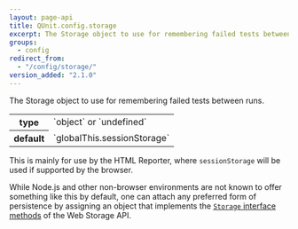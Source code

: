 ```yaml
---
layout: page-api
title: QUnit.config.storage
excerpt: The Storage object to use for remembering failed tests between runs.
groups:
  - config
redirect_from:
  - "/config/storage/"
version_added: "2.1.0"
---
```


The Storage object to use for remembering failed tests between runs.

<table>
<tr>
  <th>type</th>
  <td markdown="span">`object` or `undefined`</td>
</tr>
<tr>
  <th>default</th>
  <td markdown="span">`globalThis.sessionStorage`</td>
</tr>
</table>

This is mainly for use by the HTML Reporter, where `sessionStorage` will be used if supported by the browser.

While Node.js and other non-browser environments are not known to offer something like this by default, one can attach any preferred form of persistence by assigning an object that implements the [`Storage` interface methods](https://html.spec.whatwg.org/multipage/webstorage.html#the-storage-interface) of the Web Storage API.
